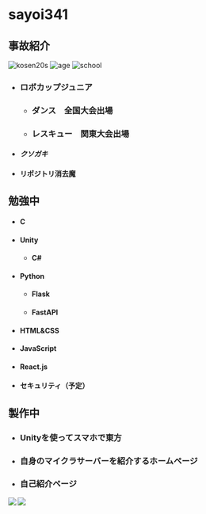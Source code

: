 # sayoi341

## 事故紹介

![kosen20s](https://img.shields.io/badge/kosen-20s-black?style=for-the-badge)
![age](https://img.shields.io/badge/age-16-green?style=for-the-badge)
![school](https://img.shields.io/badge/school-NIT,%20Ibaraki%20College-8d2d3f?style=for-the-badge)

* ### ロボカップジュニア
    * ### ダンス　全国大会出場
    * ### レスキュー　関東大会出場

* #### ***クソガキ***
* #### リポジトリ消去魔

## 勉強中
* #### C

* #### Unity

    * #### C#

* #### Python
    * #### Flask

    * #### FastAPI

* #### HTML&CSS

* #### JavaScript

* #### React.js

* #### セキュリティ（予定）

## 製作中
* ### Unityを使ってスマホで東方
* ### 自身のマイクラサーバーを紹介するホームページ
* ### 自己紹介ページ


<a href="https://github.com/anuraghazra/github-readme-stats">
  <img align="left" src="https://github-readme-stats.vercel.app/api?username=sayoi341&count_private=true&show_icons=true" />
</a>
<a href="https://github.com/anuraghazra/github-readme-stats">
  <img align="left" src="https://github-readme-stats.vercel.app/api/top-langs/?username=sayoi341" />
</a>